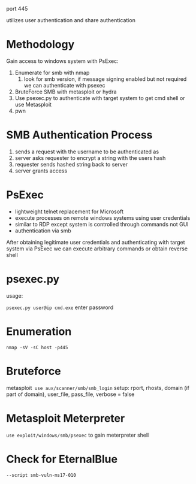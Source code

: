 port 445

utilizes user authentication and share authentication


Methodology
=
Gain access to windows system with PsExec:
1. Enumerate for smb with nmap
	1. look for smb version, if message signing enabled but not required we can authenticate with psexec
2. BruteForce SMB with metasploit or hydra
3. Use psexec.py to authenticate with target system to get cmd shell or use Metasploit
4. pwn


SMB Authentication Process
=
1. sends a request with the username to be authenticated as
2. server asks requester to encrypt a string with the users hash
3. requester sends hashed string back to server
4. server grants access


PsExec
=
- lightweight telnet replacement for Microsoft
- execute processes on remote windows systems using user credentials
- similar to RDP except system is controlled through commands not GUI
- authentication via smb

After obtaining legitimate user credentials and authenticating with target system via PsExec we can execute arbitrary commands or obtain reverse shell

psexec.py
=
usage:

`psexec.py user@ip cmd.exe`
	enter password

Enumeration
=
`nmap -sV -sC host -p445`


Bruteforce
=
metasploit` use aux/scanner/smb/smb_login`
	setup: rport, rhosts, domain (if part of domain), user_file, pass_file, verbose = false

Metasploit Meterpreter
=
`use exploit/windows/smb/psexec` to gain meterpreter shell

Check for EternalBlue
=
`--script smb-vuln-ms17-010`